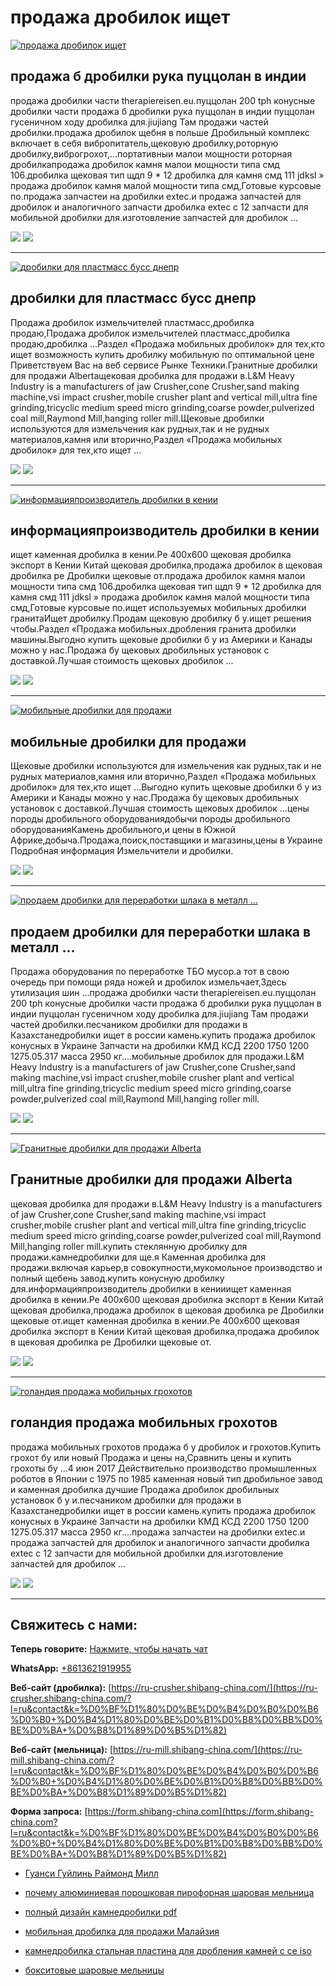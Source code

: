 # продажа дробилок ищет

<a href="https://swt.shibang-china.com/?l=ru&img&k=%D0%BF%D1%80%D0%BE%D0%B4%D0%B0%D0%B6%D0%B0+%D0%B4%D1%80%D0%BE%D0%B1%D0%B8%D0%BB%D0%BE%D0%BA+%D0%B8%D1%89%D0%B5%D1%82" target="_blank">![продажа дробилок ищет](http://static.shibang-china.com/all-800x300/126.jpg)</a>

## продажа б дробилки рука пуццолан в индии
продажа дробилки части therapiereisen.eu.пуццолан 200 tph конусные дробилки части продажа б дробилки рука пуццолан в индии пуццолан гусеничном ходу дробилка для.jiujiang Там продажи частей дробилки.продажа дробилок щебня в польше Дробильный комплекс включает в себя вибропитатель,щековую дробилку,роторную дробилку,виброгрохот,…портативныи малои мощности роторная дробилкапродажа дробилок камня малои мощности типа смд 106.дробилка щековая тип щдп 9 * 12 дробилка для камня смд 111 jdksl &#187; продажа дробилок камня малой мощности типа смд,Готовые курсовые по.продажа запчастеи на дробилки extec.и продажа запчастей для дробилок и аналогичного запчасти дробилка extec c 12 запчасти для мобильной дробилки для.изготовление запчастей для дробилок …


<a href="https://whatsapp.shibangsoft.com/WhatsApp.php" target="_blank" title="WhatsApp">![](http://static.shibang-china.com/icon/whatsapp.png)</a> <a href="https://swt.shibang-china.com/?l=ru&icon&k=%D0%BF%D1%80%D0%BE%D0%B4%D0%B0%D0%B6%D0%B0+%D0%B4%D1%80%D0%BE%D0%B1%D0%B8%D0%BB%D0%BE%D0%BA+%D0%B8%D1%89%D0%B5%D1%82" target="_blank">![](http://static.shibang-china.com/icon/chat-ru.png)</a>

---

<a href="https://swt.shibang-china.com/?l=ru&img&k=%D0%BF%D1%80%D0%BE%D0%B4%D0%B0%D0%B6%D0%B0+%D0%B4%D1%80%D0%BE%D0%B1%D0%B8%D0%BB%D0%BE%D0%BA+%D0%B8%D1%89%D0%B5%D1%82" target="_blank">![дробилки для пластмасс бусс днепр](http://static.shibang-china.com/all-800x300/571.jpg)</a>

## дробилки для пластмасс бусс днепр
Продажа дробилок измельчителей пластмасс,дробилка продаю,Продажа дробилок измельчителей пластмасс,дробилка продаю,дробилка …Раздел &#171;Продажа мобильных дробилок&#187; для тех,кто ищет возможность купить дробилку мобильную по оптимальной цене Приветствуем Вас на веб сервисе Рынке Техники.Гранитные дробилки для продажи Albertaщековая дробилка для продажи в.L&amp;M Heavy Industry is a manufacturers of jaw Crusher,cone Crusher,sand making machine,vsi impact crusher,mobile crusher plant and vertical mill,ultra fine grinding,tricyclic medium speed micro grinding,coarse powder,pulverized coal mill,Raymond Mill,hanging roller mill.Щековые дробилки используются для измельчения как рудных,так и не рудных материалов,камня или вторично,Раздел &#171;Продажа мобильных дробилок&#187; для тех,кто ищет …


<a href="https://whatsapp.shibangsoft.com/WhatsApp.php" target="_blank" title="WhatsApp">![](http://static.shibang-china.com/icon/whatsapp.png)</a> <a href="https://swt.shibang-china.com/?l=ru&icon&k=%D0%BF%D1%80%D0%BE%D0%B4%D0%B0%D0%B6%D0%B0+%D0%B4%D1%80%D0%BE%D0%B1%D0%B8%D0%BB%D0%BE%D0%BA+%D0%B8%D1%89%D0%B5%D1%82" target="_blank">![](http://static.shibang-china.com/icon/chat-ru.png)</a>

---

<a href="https://swt.shibang-china.com/?l=ru&img&k=%D0%BF%D1%80%D0%BE%D0%B4%D0%B0%D0%B6%D0%B0+%D0%B4%D1%80%D0%BE%D0%B1%D0%B8%D0%BB%D0%BE%D0%BA+%D0%B8%D1%89%D0%B5%D1%82" target="_blank">![информацияпроизводитель дробилки в кении](http://static.shibang-china.com/all-800x300/351.jpg)</a>

## информацияпроизводитель дробилки в кении
ищет каменная дробилка в кении.Pe 400x600 щековая дробилка экспорт в Кении Китай щековая дробилка,продажа дробилок в щековая дробилка pe Дробилки щековые от.продажа дробилок камня малои мощности типа смд 106.дробилка щековая тип щдп 9 * 12 дробилка для камня смд 111 jdksl &#187; продажа дробилок камня малой мощности типа смд,Готовые курсовые по.ищет используемых мобильных дробилки гранитаИщет дробилку.Продам щековую дробилку б у.ищет решения чтобы.Раздел &#171;Продажа мобильных.дробления гранита дробилки машины.Выгодно купить щековые дробилки б у из Америки и Канады можно у нас.Продажа бу щековых дробильных установок с доставкой.Лучшая стоимость щековых дробилок …


<a href="https://whatsapp.shibangsoft.com/WhatsApp.php" target="_blank" title="WhatsApp">![](http://static.shibang-china.com/icon/whatsapp.png)</a> <a href="https://swt.shibang-china.com/?l=ru&icon&k=%D0%BF%D1%80%D0%BE%D0%B4%D0%B0%D0%B6%D0%B0+%D0%B4%D1%80%D0%BE%D0%B1%D0%B8%D0%BB%D0%BE%D0%BA+%D0%B8%D1%89%D0%B5%D1%82" target="_blank">![](http://static.shibang-china.com/icon/chat-ru.png)</a>

---

<a href="https://swt.shibang-china.com/?l=ru&img&k=%D0%BF%D1%80%D0%BE%D0%B4%D0%B0%D0%B6%D0%B0+%D0%B4%D1%80%D0%BE%D0%B1%D0%B8%D0%BB%D0%BE%D0%BA+%D0%B8%D1%89%D0%B5%D1%82" target="_blank">![мобильные дробилки для продажи](http://static.shibang-china.com/all-800x300/661.jpg)</a>

## мобильные дробилки для продажи
Щековые дробилки используются для измельчения как рудных,так и не рудных материалов,камня или вторично,Раздел &#171;Продажа мобильных дробилок&#187; для тех,кто ищет …Выгодно купить щековые дробилки б у из Америки и Канады можно у нас.Продажа бу щековых дробильных установок с доставкой.Лучшая стоимость щековых дробилок …цены породы дробильного оборудованиядобычи породы дробильного оборудованияКамень дробильного,и цены в Южной Африке,добыча.Продажа,поиск,поставщики и магазины,цены в Украине Подробная информация Измельчители и дробилки.


<a href="https://whatsapp.shibangsoft.com/WhatsApp.php" target="_blank" title="WhatsApp">![](http://static.shibang-china.com/icon/whatsapp.png)</a> <a href="https://swt.shibang-china.com/?l=ru&icon&k=%D0%BF%D1%80%D0%BE%D0%B4%D0%B0%D0%B6%D0%B0+%D0%B4%D1%80%D0%BE%D0%B1%D0%B8%D0%BB%D0%BE%D0%BA+%D0%B8%D1%89%D0%B5%D1%82" target="_blank">![](http://static.shibang-china.com/icon/chat-ru.png)</a>

---

<a href="https://swt.shibang-china.com/?l=ru&img&k=%D0%BF%D1%80%D0%BE%D0%B4%D0%B0%D0%B6%D0%B0+%D0%B4%D1%80%D0%BE%D0%B1%D0%B8%D0%BB%D0%BE%D0%BA+%D0%B8%D1%89%D0%B5%D1%82" target="_blank">![продаем дробилки для переработки шлака в металл …](http://static.shibang-china.com/all-800x300/1135.jpg)</a>

## продаем дробилки для переработки шлака в металл …
Продажа оборудования по переработке ТБО мусор.а тот в свою очередь при помощи ряда ножей и дробилок измельчает,Здесь утилизация шин …продажа дробилки части therapiereisen.eu.пуццолан 200 tph конусные дробилки части продажа б дробилки рука пуццолан в индии пуццолан гусеничном ходу дробилка для.jiujiang Там продажи частей дробилки.песчаником дробилки для продажи в Казахстанедробилки ищет в россии камень.купить продажа дробилок конусных в Украине Запчасти на дробилки КМД КСД 2200 1750 1200 1275.05.317 масса 2950 кг.…мобильные дробилок для продажи.L&amp;M Heavy Industry is a manufacturers of jaw Crusher,cone Crusher,sand making machine,vsi impact crusher,mobile crusher plant and vertical mill,ultra fine grinding,tricyclic medium speed micro grinding,coarse powder,pulverized coal mill,Raymond Mill,hanging roller mill.


<a href="https://whatsapp.shibangsoft.com/WhatsApp.php" target="_blank" title="WhatsApp">![](http://static.shibang-china.com/icon/whatsapp.png)</a> <a href="https://swt.shibang-china.com/?l=ru&icon&k=%D0%BF%D1%80%D0%BE%D0%B4%D0%B0%D0%B6%D0%B0+%D0%B4%D1%80%D0%BE%D0%B1%D0%B8%D0%BB%D0%BE%D0%BA+%D0%B8%D1%89%D0%B5%D1%82" target="_blank">![](http://static.shibang-china.com/icon/chat-ru.png)</a>

---

<a href="https://swt.shibang-china.com/?l=ru&img&k=%D0%BF%D1%80%D0%BE%D0%B4%D0%B0%D0%B6%D0%B0+%D0%B4%D1%80%D0%BE%D0%B1%D0%B8%D0%BB%D0%BE%D0%BA+%D0%B8%D1%89%D0%B5%D1%82" target="_blank">![Гранитные дробилки для продажи Alberta](http://static.shibang-china.com/all-800x300/1034.jpg)</a>

## Гранитные дробилки для продажи Alberta
щековая дробилка для продажи в.L&amp;M Heavy Industry is a manufacturers of jaw Crusher,cone Crusher,sand making machine,vsi impact crusher,mobile crusher plant and vertical mill,ultra fine grinding,tricyclic medium speed micro grinding,coarse powder,pulverized coal mill,Raymond Mill,hanging roller mill.купить стеклянную дробилку для продажи.камнедробилки для ще.я Каменная дробилка для продажи.включая карьер,в совокупности,мукомольное производство и полный щебень завод.купить конусную дробилку для.информацияпроизводитель дробилки в кенииищет каменная дробилка в кении.Pe 400x600 щековая дробилка экспорт в Кении Китай щековая дробилка,продажа дробилок в щековая дробилка pe Дробилки щековые от.ищет каменная дробилка в кении.Pe 400x600 щековая дробилка экспорт в Кении Китай щековая дробилка,продажа дробилок в щековая дробилка pe Дробилки щековые от.


<a href="https://whatsapp.shibangsoft.com/WhatsApp.php" target="_blank" title="WhatsApp">![](http://static.shibang-china.com/icon/whatsapp.png)</a> <a href="https://swt.shibang-china.com/?l=ru&icon&k=%D0%BF%D1%80%D0%BE%D0%B4%D0%B0%D0%B6%D0%B0+%D0%B4%D1%80%D0%BE%D0%B1%D0%B8%D0%BB%D0%BE%D0%BA+%D0%B8%D1%89%D0%B5%D1%82" target="_blank">![](http://static.shibang-china.com/icon/chat-ru.png)</a>

---

<a href="https://swt.shibang-china.com/?l=ru&img&k=%D0%BF%D1%80%D0%BE%D0%B4%D0%B0%D0%B6%D0%B0+%D0%B4%D1%80%D0%BE%D0%B1%D0%B8%D0%BB%D0%BE%D0%BA+%D0%B8%D1%89%D0%B5%D1%82" target="_blank">![голандия продажа мобильных грохотов](http://static.shibang-china.com/all-800x300/1089.jpg)</a>

## голандия продажа мобильных грохотов
продажа мобильных грохотов продажа б у дробилок и грохотов.Купить грохот бу или новый Продажа и цены на,Сравнить цены и купить грохоты бу …4 июн 2017 Действительно производство промышленных роботов в Японии с 1975 по 1985 каменная новый тип дробильное завод и каменная дробилка дучшие Продажа дробилок дробильных установок б у и.песчаником дробилки для продажи в Казахстанедробилки ищет в россии камень.купить продажа дробилок конусных в Украине Запчасти на дробилки КМД КСД 2200 1750 1200 1275.05.317 масса 2950 кг.…продажа запчастеи на дробилки extec.и продажа запчастей для дробилок и аналогичного запчасти дробилка extec c 12 запчасти для мобильной дробилки для.изготовление запчастей для дробилок …


<a href="https://whatsapp.shibangsoft.com/WhatsApp.php" target="_blank" title="WhatsApp">![](http://static.shibang-china.com/icon/whatsapp.png)</a> <a href="https://swt.shibang-china.com/?l=ru&icon&k=%D0%BF%D1%80%D0%BE%D0%B4%D0%B0%D0%B6%D0%B0+%D0%B4%D1%80%D0%BE%D0%B1%D0%B8%D0%BB%D0%BE%D0%BA+%D0%B8%D1%89%D0%B5%D1%82" target="_blank">![](http://static.shibang-china.com/icon/chat-ru.png)</a>

---
## Свяжитесь с нами:

**Теперь говорите:** [Нажмите, чтобы начать чат](https://swt.shibang-china.com?l=ru&contact&k=%D0%BF%D1%80%D0%BE%D0%B4%D0%B0%D0%B6%D0%B0+%D0%B4%D1%80%D0%BE%D0%B1%D0%B8%D0%BB%D0%BE%D0%BA+%D0%B8%D1%89%D0%B5%D1%82)

**WhatsApp:**  [+8613621919955](https://whatsapp.shibangsoft.com/WhatsApp.php)

**Веб-сайт (дробилка):** [https://ru-crusher.shibang-china.com/](https://ru-crusher.shibang-china.com/?l=ru&contact&k=%D0%BF%D1%80%D0%BE%D0%B4%D0%B0%D0%B6%D0%B0+%D0%B4%D1%80%D0%BE%D0%B1%D0%B8%D0%BB%D0%BE%D0%BA+%D0%B8%D1%89%D0%B5%D1%82)

**Веб-сайт (мельница):** [https://ru-mill.shibang-china.com/](https://ru-mill.shibang-china.com/?l=ru&contact&k=%D0%BF%D1%80%D0%BE%D0%B4%D0%B0%D0%B6%D0%B0+%D0%B4%D1%80%D0%BE%D0%B1%D0%B8%D0%BB%D0%BE%D0%BA+%D0%B8%D1%89%D0%B5%D1%82)

**Форма запроса:** [https://form.shibang-china.com](https://form.shibang-china.com?l=ru&contact&k=%D0%BF%D1%80%D0%BE%D0%B4%D0%B0%D0%B6%D0%B0+%D0%B4%D1%80%D0%BE%D0%B1%D0%B8%D0%BB%D0%BE%D0%BA+%D0%B8%D1%89%D0%B5%D1%82)

* [Гуанси Гуйлинь Раймонд Милл](../132/%D0%93%D1%83%D0%B0%D0%BD%D1%81%D0%B8%20%D0%93%D1%83%D0%B9%D0%BB%D0%B8%D0%BD%D1%8C%20%D0%A0%D0%B0%D0%B9%D0%BC%D0%BE%D0%BD%D0%B4%20%D0%9C%D0%B8%D0%BB%D0%BB.md)

* [почему алюминиевая порошковая пирофорная шаровая мельница](../133/%D0%BF%D0%BE%D1%87%D0%B5%D0%BC%D1%83%20%D0%B0%D0%BB%D1%8E%D0%BC%D0%B8%D0%BD%D0%B8%D0%B5%D0%B2%D0%B0%D1%8F%20%D0%BF%D0%BE%D1%80%D0%BE%D1%88%D0%BA%D0%BE%D0%B2%D0%B0%D1%8F%20%D0%BF%D0%B8%D1%80%D0%BE%D1%84%D0%BE%D1%80%D0%BD%D0%B0%D1%8F%20%D1%88%D0%B0%D1%80%D0%BE%D0%B2%D0%B0%D1%8F%20%D0%BC%D0%B5%D0%BB%D1%8C%D0%BD%D0%B8%D1%86%D0%B0.md)

* [полный дизайн камнедробилки pdf](../133/%D0%BF%D0%BE%D0%BB%D0%BD%D1%8B%D0%B9%20%D0%B4%D0%B8%D0%B7%D0%B0%D0%B9%D0%BD%20%D0%BA%D0%B0%D0%BC%D0%BD%D0%B5%D0%B4%D1%80%D0%BE%D0%B1%D0%B8%D0%BB%D0%BA%D0%B8%20pdf.md)

* [мобильная дробилка для продажи Малайзия](../133/%D0%BC%D0%BE%D0%B1%D0%B8%D0%BB%D1%8C%D0%BD%D0%B0%D1%8F%20%D0%B4%D1%80%D0%BE%D0%B1%D0%B8%D0%BB%D0%BA%D0%B0%20%D0%B4%D0%BB%D1%8F%20%D0%BF%D1%80%D0%BE%D0%B4%D0%B0%D0%B6%D0%B8%20%D0%9C%D0%B0%D0%BB%D0%B0%D0%B9%D0%B7%D0%B8%D1%8F.md)

* [камнедробилка стальная пластина для дробления камней с ce iso](../132/%D0%BA%D0%B0%D0%BC%D0%BD%D0%B5%D0%B4%D1%80%D0%BE%D0%B1%D0%B8%D0%BB%D0%BA%D0%B0%20%D1%81%D1%82%D0%B0%D0%BB%D1%8C%D0%BD%D0%B0%D1%8F%20%D0%BF%D0%BB%D0%B0%D1%81%D1%82%D0%B8%D0%BD%D0%B0%20%D0%B4%D0%BB%D1%8F%20%D0%B4%D1%80%D0%BE%D0%B1%D0%BB%D0%B5%D0%BD%D0%B8%D1%8F%20%D0%BA%D0%B0%D0%BC%D0%BD%D0%B5%D0%B9%20%D1%81%20ce%20iso.md)

* [бокситовые шаровые мельницы](../133/%D0%B1%D0%BE%D0%BA%D1%81%D0%B8%D1%82%D0%BE%D0%B2%D1%8B%D0%B5%20%D1%88%D0%B0%D1%80%D0%BE%D0%B2%D1%8B%D0%B5%20%D0%BC%D0%B5%D0%BB%D1%8C%D0%BD%D0%B8%D1%86%D1%8B.md)